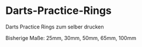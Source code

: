 # Darts-Practice-Rings

Darts Practice Rings zum selber drucken

Bisherige Maße: 25mm, 30mm, 50mm, 65mm, 100mm
